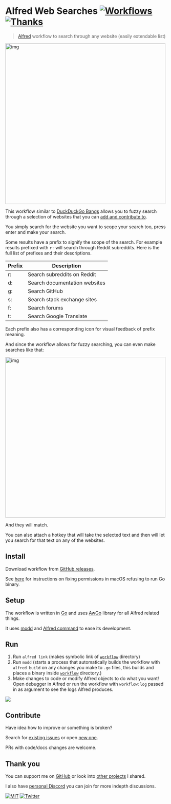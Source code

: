 # Alfred Web Searches [![Workflows](https://img.shields.io/badge/-more%20workflows-0a0a0a.svg?style=flat&colorA=0a0a0a)](https://github.com/learn-anything/alfred-workflows) [![Thanks](http://bit.ly/saythankss)](https://github.com/sponsors/nikitavoloboev)

> [Alfred](https://www.alfredapp.com/) workflow to search through any website (easily extendable list)

<img src="https://i.imgur.com/IxhwjuN.png" width="500" alt="img">

This workflow similar to [DuckDuckGo Bangs](https://duckduckgo.com/bang?) allows you to fuzzy search through a selection of websites that you can [add and contribute to](workflow/websites.csv).

You simply search for the website you want to scope your search too, press enter and make your search.

Some results have a prefix to signify the scope of the search. For example results prefixed with `r:` will search through Reddit subreddits. Here is the full list of prefixes and their descriptions.

| Prefix | Description                   |
| ------ | ----------------------------- |
| r:     | Search subreddits on Reddit   |
| d:     | Search documentation websites |
| g:     | Search GitHub                 |
| s:     | Search stack exchange sites   |
| f:     | Search forums                 |
| t:     | Search Google Translate       |

Each prefix also has a corresponding icon for visual feedback of prefix meaning.

And since the workflow allows for fuzzy searching, you can even make searches like that:

<img src="https://i.imgur.com/eekNFrr.png" width="500" alt="img">

And they will match.

You can also attach a hotkey that will take the selected text and then will let you search for that text on any of the websites.

## Install

Download workflow from [GitHub releases](../../releases/latest).

See [here](https://github.com/deanishe/awgo/wiki/Catalina) for instructions on fixing permissions in macOS refusing to run Go binary.

## Setup

The workflow is written in [Go](https://golang.org/) and uses [AwGo](https://github.com/deanishe/awgo) library for all Alfred related things.

It uses [modd](https://github.com/cortesi/modd) and [Alfred command](https://godoc.org/github.com/jason0x43/go-alfred/alfred) to ease its development.

## Run

1. Run `alfred link` (makes symbolic link of [`workflow`](workflow) directory)
2. Run `modd` (starts a process that automatically builds the workflow with `alfred build` on any changes you make to `.go` files, this builds and places a binary inside [`workflow`](workflow) directory.)
3. Make changes to code or modify Alfred objects to do what you want! Open debugger in Alfred or run the workflow with `workflow:log` passed in as argument to see the logs Alfred produces.

![](https://i.imgur.com/FFYOecx.png)

## Contribute

Have idea how to improve or something is broken?

Search for [existing issues](../../issues) or open [new one](../../issues/new/choose).

PRs with code/docs changes are welcome.

## Thank you

You can support me on [GitHub](https://github.com/sponsors/nikitavoloboev) or look into [other projects](https://nikiv.dev/projects) I shared.

I also have [personal Discord](https://discord.com/invite/TVafwaD23d) you can join for more indepth discussions.

[![MIT](http://bit.ly/mitbadge)](https://choosealicense.com/licenses/mit/) [![Twitter](http://bit.ly/nikitatweet)](https://twitter.com/nikitavoloboev)
